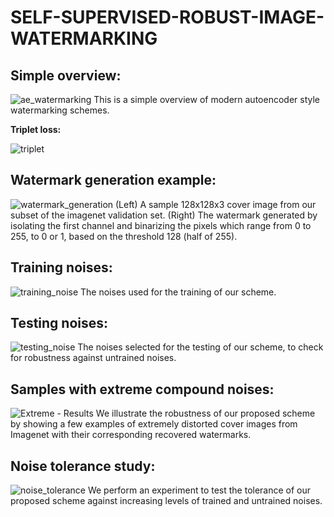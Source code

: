 # SELF-SUPERVISED-ROBUST-IMAGE-WATERMARKING

**Simple overview:**
---
![ae_watermarking](https://user-images.githubusercontent.com/44358874/218557441-584e464a-94fe-4cd0-bc4f-46789cb10152.png)
This is a simple overview of modern autoencoder style watermarking schemes.

**Triplet loss:**

![triplet](https://user-images.githubusercontent.com/44358874/218556589-7aed4be5-b82b-4d96-a9f7-bf0b8ac7e2eb.png)


**Watermark generation example:**
---
![watermark_generation](https://user-images.githubusercontent.com/44358874/218556635-882cd8b2-7461-4dc0-b494-ec4ee3d0ba36.png)
(Left) A sample 128x128x3 cover image from our subset of the imagenet validation set.
(Right) The watermark generated by isolating the first channel and binarizing the pixels which range from 0 to 255, to 0 or 1, based on the threshold 128 (half of 255).



**Training noises:**
---
![training_noise](https://user-images.githubusercontent.com/44358874/218556477-2f40b883-203f-484d-8eda-67cc0ecdfbea.jpg)
The noises used for the training of our scheme.

**Testing noises:**
---
![testing_noise](https://user-images.githubusercontent.com/44358874/218556552-2b62555d-2ec8-44b8-a80f-52950190d64e.jpg)
The noises selected for the testing of our scheme, to check for robustness against untrained noises.

**Samples with extreme compound noises:**
---
![Extreme - Results](https://user-images.githubusercontent.com/44358874/220757976-669c235e-7f48-489d-900d-e2d33892ac8e.png)
We illustrate the robustness of our proposed scheme by showing a few examples of extremely distorted cover images from Imagenet with their corresponding recovered watermarks.

**Noise tolerance study:**
---
![noise_tolerance](https://user-images.githubusercontent.com/44358874/220196575-59a4d1bd-80ff-4264-a0d7-baae6c5836e3.jpg)
We perform an experiment to test the tolerance of our proposed scheme against increasing levels of trained and untrained noises.
